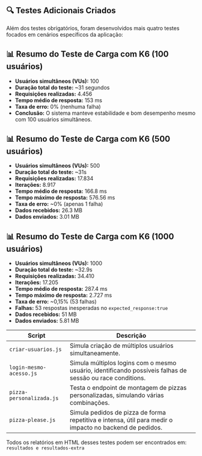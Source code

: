 ## 🔍 Testes Adicionais Criados

Além dos testes obrigatórios, foram desenvolvidos mais quatro testes focados em cenários específicos da aplicação:

## 📊 Resumo do Teste de Carga com K6 (100 usuários)

- **Usuários simultâneos (VUs):** 100  
- **Duração total do teste:** ~31 segundos  
- **Requisições realizadas:** 4.456  
- **Tempo médio de resposta:** 153 ms  
- **Taxa de erro:** 0% (nenhuma falha)  
- **Conclusão:** O sistema manteve estabilidade e bom desempenho mesmo com 100 usuários simultâneos.

## 📊 Resumo do Teste de Carga com K6 (500 usuários)

- **Usuários simultâneos (VUs):** 500  
- **Duração total do teste:** ~31s  
- **Requisições realizadas:** 17.834  
- **Iterações:** 8.917  
- **Tempo médio de resposta:** 166.8 ms  
- **Tempo máximo de resposta:** 576.56 ms  
- **Taxa de erro:** ~0% (apenas 1 falha)  
- **Dados recebidos:** 26.3 MB  
- **Dados enviados:** 3.01 MB 

## 📊 Resumo do Teste de Carga com K6 (1000 usuários)

- **Usuários simultâneos (VUs):** 1000  
- **Duração total do teste:** ~32.9s  
- **Requisições realizadas:** 34.410  
- **Iterações:** 17.205  
- **Tempo médio de resposta:** 287.4 ms  
- **Tempo máximo de resposta:** 2.727 ms  
- **Taxa de erro:** ~0,15% (53 falhas)  
- **Falhas:** 53 respostas inesperadas no `expected_response:true`  
- **Dados recebidos:** 51 MB  
- **Dados enviados:** 5.81 MB  

| Script                   | Descrição |
|--------------------------|-----------|
| `criar-usuarios.js`      | Simula criação de múltiplos usuários simultaneamente.
| `login-mesmo-acesso.js`  | Simula múltiplos logins com o mesmo usuário, identificando possíveis falhas de sessão ou race conditions. |
| `pizza-personalizada.js` | Testa o endpoint de montagem de pizzas personalizadas, simulando várias combinações. |
| `pizza-please.js`        | Simula pedidos de pizza de forma repetitiva e intensa, útil para medir o impacto no backend de pedidos. |

Todos os relatórios em HTML desses testes podem ser encontrados em: `resultados e resultados-extra`

